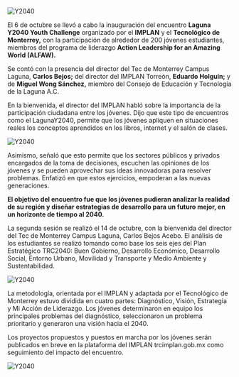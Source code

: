 
<img class="img-responsive" src="2017-10-14-tec-de-monterrey-y2040/y2040-1.jpg" alt="Y2040">

El 6 de octubre se llevó a cabo la inauguración del encuentro **Laguna Y2040 Youth Challenge** organizado por el **IMPLAN** y el **Tecnológico de Monterrey,** con la participación de alrededor de 200 jóvenes estudiantes, miembros del programa de liderazgo **Action Leadership for an Amazing World (ALFAW).**

Se contó con la presencia del director del Tec de Monterrey Campus Laguna, **Carlos Bejos;** del director del IMPLAN Torreón, **Eduardo Holguín;** y de **Miguel Wong Sánchez,** miembro del Consejo de Educación y Tecnología de la Laguna A.C.

En la bienvenida, el director del IMPLAN habló sobre la importancia de la participación ciudadana entre los jóvenes. Dijo que este tipo de encuentros como el LagunaY2040, permite que los jóvenes apliquen en situaciones reales los conceptos aprendidos en los libros, internet y el salón de clases.

<img class="img-responsive" src="2017-10-14-tec-de-monterrey-y2040/y2040-2.jpg" alt="Y2040">

Asimismo, señaló que esto permite que los sectores públicos y privados encargados de la toma de decisiones, escuchen las opiniones de los jóvenes y se pueden aprovechar sus ideas innovadoras para resolver problemas. Enfatizó en que estos ejercicios, empoderan a las nuevas generaciones.

**El objetivo del encuentro fue que los jóvenes pudieran analizar la realidad de su región y diseñar estrategias de desarrollo para un futuro mejor, en un horizonte de tiempo al 2040.**

La segunda sesión se realizó el 14 de octubre, con la bienvenida del director del Tec de Monterrey Campus Laguna, Carlos Bejos Acebo. El análisis de los estudiantes se realizó tomando como base los seis ejes del Plan Estratégico TRC2040: Buen Gobierno, Desarrollo Económico, Desarrollo Social, Entorno Urbano, Movilidad y Transporte y  Medio Ambiente y Sustentabilidad.

<img class="img-responsive" src="2017-10-14-tec-de-monterrey-y2040/y2040-3.jpg" alt="Y2040">

La metodología, orientada por el IMPLAN y adaptada por el Tecnológico de Monterrey estuvo  dividida en cuatro partes: Diagnóstico, Visión, Estrategia y Mi Acción de Liderazgo. Los jóvenes determinaron en equipo los principales problemas del diagnóstico, seleccionaron un problema prioritario y generaron una visión hacia el 2040.

Los proyectos propuestos y puestos en marcha por los jóvenes serán publicados en breve en la plataforma del IMPLAN trcimplan.gob.mx como seguimiento del impacto del encuentro.

<img class="img-responsive" src="2017-10-14-tec-de-monterrey-y2040/y2040-4.jpg" alt="Y2040">

